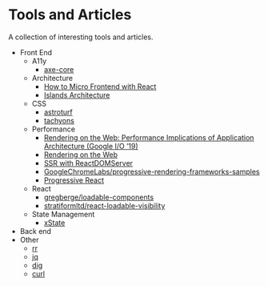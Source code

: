# Tools and Articles

A collection of interesting tools and articles.

- Front End
  - A11y
    - [axe-core](https://github.com/dequelabs/axe-core)
  - Architecture
    - [How to Micro Frontend with React](https://www.robinwieruch.de/react-micro-frontend?utm_campaign=Robin%20Wieruch%20-%20A%20Developer%27s%20Newsletter&utm_medium=email&utm_source=Revue%20newsletter)
    - [Islands Architecture](https://jasonformat.com/islands-architecture/)
  - CSS
    - [astroturf](https://github.com/4Catalyzer/astroturf)
    - [tachyons](https://tachyons.io/)
  - Performance
    - [Rendering on the Web: Performance Implications of Application Architecture (Google I/O ’19)](https://www.youtube.com/watch?v=k-A2VfuUROg)
    - [Rendering on the Web](https://developers.google.com/web/updates/2019/02/rendering-on-the-web)
    - [SSR with ReactDOMServer](https://reactjs.org/docs/react-dom-server.html)
    - [GoogleChromeLabs/progressive-rendering-frameworks-samples](https://github.com/GoogleChromeLabs/progressive-rendering-frameworks-samples)
    - [Progressive React](https://houssein.me/progressive-react)
  - React
    - [gregberge/loadable-components](https://github.com/gregberge/loadable-components)
    - [stratiformltd/react-loadable-visibility](https://github.com/stratiformltd/react-loadable-visibility)
  - State Management
    - [xState](https://xstate.js.org/)
- Back end
- Other
  - [rr](https://rr-project.org/)
  - [jq](https://stedolan.github.io/jq/)
  - [dig](https://www.hostinger.com/tutorials/how-to-use-the-dig-command-in-linux/#Dig-a-Domain-Name)
  - [curl](https://curl.haxx.se/)
  